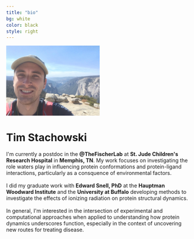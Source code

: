 ```yaml
---
title: "bio"
bg: white
color: black
style: right
---
```



<img src="img/IMG_0988.JPG" width="50%">


# Tim Stachowski

I'm currently a postdoc in the **@TheFischerLab** at **St. Jude Children's Research Hospital**
in **Memphis, TN**. My work focuses on investigating the role waters play in influencing protein conformations and protein-ligand interactions, particularly as a consquence of environmental factors. <br> 
<br>
I did my graduate work with **Edward Snell, PhD** at the **Hauptman Woodward Institute** and the **University at Buffalo** developing methods to investigate the effects of ionizing radiation on protein structural dynamics. <br> 
<br>
In general, I'm interested in the intersection of experimental and computational approaches when applied to understanding how protein dynamics underscores function, especially in the context of uncovering new routes for treating disease. 

 

